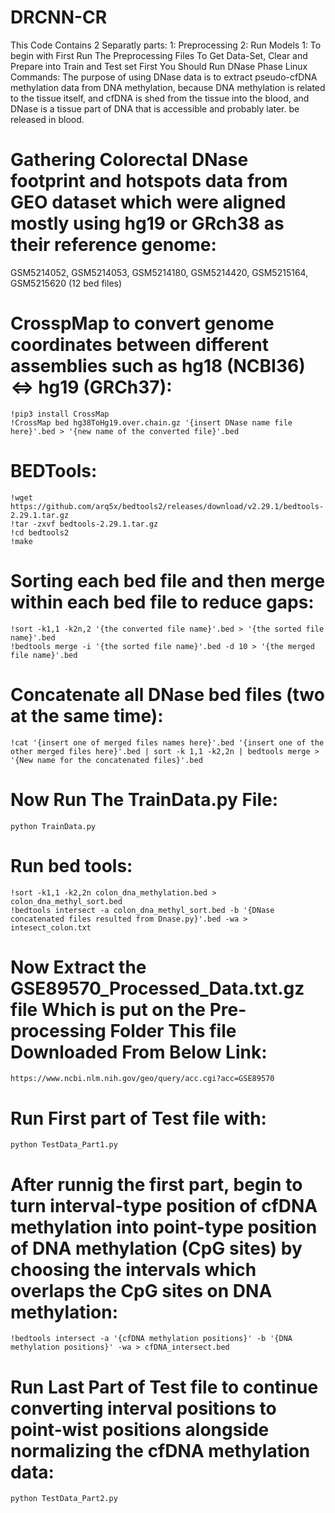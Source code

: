 # DRCNN-CR
This Code Contains 2 Separatly parts:
1: Preprocessing
2: Run Models
1: To begin with First Run The Preprocessing Files To Get Data-Set, Clear and Prepare into Train and Test set
First You Should Run DNase Phase Linux Commands:
The purpose of using DNase data is to extract pseudo-cfDNA methylation data from DNA methylation, because DNA methylation is related to the tissue itself, and cfDNA is shed from the tissue into the blood, and DNase is a tissue part of DNA that is accessible and probably later. be released in blood.

 # Gathering Colorectal DNase footprint and hotspots data from GEO dataset which were aligned mostly using hg19 or GRch38 as their reference genome: 
GSM5214052, GSM5214053, GSM5214180, GSM5214420, GSM5215164, GSM5215620 (12 bed files)

# CrosspMap to convert genome coordinates between different assemblies such as hg18 (NCBI36) <=> hg19 (GRCh37):
```
!pip3 install CrossMap
!CrossMap bed hg38ToHg19.over.chain.gz '{insert DNase name file here}'.bed > '{new name of the converted file}'.bed
```

# BEDTools:
```
!wget https://github.com/arq5x/bedtools2/releases/download/v2.29.1/bedtools-2.29.1.tar.gz
!tar -zxvf bedtools-2.29.1.tar.gz
!cd bedtools2
!make
```
# Sorting each bed file and then merge within each bed file to reduce gaps:
```
!sort -k1,1 -k2n,2 '{the converted file name}'.bed > '{the sorted file name}'.bed
!bedtools merge -i '{the sorted file name}'.bed -d 10 > '{the merged file name}'.bed
```
# Concatenate all DNase bed files (two at the same time):
```
!cat '{insert one of merged files names here}'.bed '{insert one of the other merged files here}'.bed | sort -k 1,1 -k2,2n | bedtools merge > '{New name for the concatenated files}'.bed
```
# Now Run The TrainData.py File:
```
python TrainData.py
```
# Run bed tools:
```
!sort -k1,1 -k2,2n colon_dna_methylation.bed > colon_dna_methyl_sort.bed
!bedtools intersect -a colon_dna_methyl_sort.bed -b '{DNase concatenated files resulted from Dnase.py}'.bed -wa > intesect_colon.txt
```
# Now Extract the GSE89570_Processed_Data.txt.gz file Which is put on the Pre-processing Folder This file Downloaded From Below Link: 
```
https://www.ncbi.nlm.nih.gov/geo/query/acc.cgi?acc=GSE89570
```
# Run First part of Test file with:
```
python TestData_Part1.py
```
# After runnig the first part, begin to turn interval-type position of cfDNA methylation into point-type position of DNA methylation (CpG sites) by choosing the intervals which overlaps the CpG sites on DNA methylation:
```
!bedtools intersect -a '{cfDNA methylation positions}' -b '{DNA methylation positions}' -wa > cfDNA_intersect.bed
```
# Run Last Part of Test file to continue converting interval positions to point-wist positions alongside normalizing the cfDNA methylation data‌:
```
python TestData_Part2.py
```
